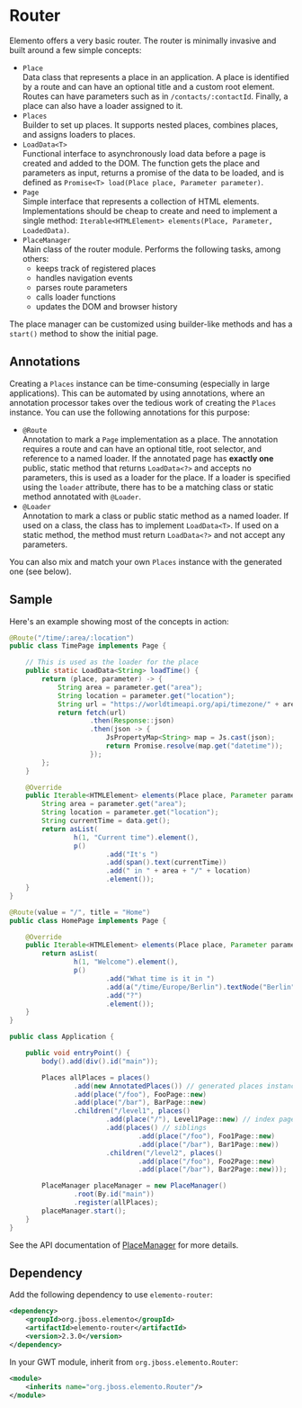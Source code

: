 # Router

Elemento offers a very basic router. The router is minimally invasive and built around a few simple concepts:

* `Place`\
  Data class that represents a place in an application. A place is identified by a route and can have an optional title and a
  custom root element. Routes can have parameters such as in `/contacts/:contactId`. Finally, a place can also have a loader
  assigned to it.
* `Places`\
  Builder to set up places. It supports nested places, combines places, and assigns loaders to places.
* `LoadData<T>`\
  Functional interface to asynchronously load data before a page is created and added to the DOM. The function gets the place
  and parameters as input, returns a promise of the data to be loaded, and is defined as
  `Promise<T> load(Place place, Parameter parameter)`.
* `Page`\
  Simple interface that represents a collection of HTML elements. Implementations should be cheap to create and need to
  implement a single method: `Iterable<HTMLElement> elements(Place, Parameter, LoadedData)`.
* `PlaceManager`\
  Main class of the router module. Performs the following tasks, among others:
    * keeps track of registered places
    * handles navigation events
    * parses route parameters
    * calls loader functions
    * updates the DOM and browser history

The place manager can be customized using builder-like methods and has a `start()` method to show the initial page.

## Annotations

Creating a `Places` instance can be time-consuming (especially in large applications). This can be automated by using
annotations, where an annotation processor takes over the tedious work of creating the `Places` instance. You can use the
following annotations for this purpose:

* `@Route`\
  Annotation to mark a `Page` implementation as a place. The annotation requires a route and can have an optional title, root
  selector, and reference to a named loader. If the annotated page has **exactly one** public, static method that returns
  `LoadData<?>` and accepts no parameters, this is used as a loader for the place. If a loader is specified using the `loader`
  attribute, there has to be a matching class or static method annotated with `@Loader`.
* `@Loader`\
  Annotation to mark a class or public static method as a named loader. If used on a class, the class has to implement
  `LoadData<T>`. If used on a static method, the method must return `LoadData<?>` and not accept any parameters.

You can also mix and match your own `Places` instance with the generated one (see below).

## Sample

Here's an example showing most of the concepts in action:

```java
@Route("/time/:area/:location")
public class TimePage implements Page {

    // This is used as the loader for the place
    public static LoadData<String> loadTime() {
        return (place, parameter) -> {
            String area = parameter.get("area");
            String location = parameter.get("location");
            String url = "https://worldtimeapi.org/api/timezone/" + area + "/" + location;
            return fetch(url)
                    .then(Response::json)
                    .then(json -> {
                        JsPropertyMap<String> map = Js.cast(json);
                        return Promise.resolve(map.get("datetime"));
                    });
        };
    }

    @Override
    public Iterable<HTMLElement> elements(Place place, Parameter parameter, LoadedData data) {
        String area = parameter.get("area");
        String location = parameter.get("location");
        String currentTime = data.get();
        return asList(
                h(1, "Current time").element(),
                p()
                        .add("It's ")
                        .add(span().text(currentTime))
                        .add(" in " + area + "/" + location)
                        .element());
    }
}

@Route(value = "/", title = "Home")
public class HomePage implements Page {

    @Override
    public Iterable<HTMLElement> elements(Place place, Parameter parameter, LoadedData data) {
        return asList(
                h(1, "Welcome").element(),
                p()
                        .add("What time is it in ")
                        .add(a("/time/Europe/Berlin").textNode("Berlin"))
                        .add("?")
                        .element());
    }
}

public class Application {

    public void entryPoint() {
        body().add(div().id("main"));

        Places allPlaces = places()
                .add(new AnnotatedPlaces()) // generated places instance
                .add(place("/foo"), FooPage::new)
                .add(place("/bar"), BarPage::new)
                .children("/level1", places()
                        .add(place("/"), Level1Page::new) // index page
                        .add(places() // siblings
                                .add(place("/foo"), Foo1Page::new)
                                .add(place("/bar"), Bar1Page::new))
                        .children("/level2", places()
                                .add(place("/foo"), Foo2Page::new)
                                .add(place("/bar"), Bar2Page::new)));

        PlaceManager placeManager = new PlaceManager()
                .root(By.id("main"))
                .register(allPlaces);
        placeManager.start();
    }
}
```

See the API documentation of [PlaceManager](https://hal.github.io/elemento/apidocs/org/jboss/elemento/router/PlaceManager.html)
for more details.

## Dependency

Add the following dependency to use `elemento-router`:

```xml
<dependency>
    <groupId>org.jboss.elemento</groupId>
    <artifactId>elemento-router</artifactId>
    <version>2.3.0</version>
</dependency>
```

In your GWT module, inherit from `org.jboss.elemento.Router`:

```xml
<module>
    <inherits name="org.jboss.elemento.Router"/>
</module>
```
